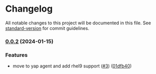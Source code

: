 <!--
SPDX-FileCopyrightText: 2024 Zextras <https://www.zextras.com>

SPDX-License-Identifier: AGPL-3.0-only
-->

# Changelog

All notable changes to this project will be documented in this file. See [standard-version](https://github.com/conventional-changelog/standard-version) for commit guidelines.

### [0.0.2](https://github.com/Zextras/carbonio-tasks-db/compare/v0.0.1...v0.0.2) (2024-01-15)


### Features

* move to yap agent and add rhel9 support ([#3](https://github.com/Zextras/carbonio-tasks-db/issues/3)) ([01dfb40](https://github.com/Zextras/carbonio-tasks-db/commit/01dfb40db319664dc115fe8ce418995f6df9d176))
